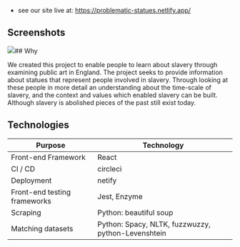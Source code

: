- see our site live at: https://problematic-statues.netlify.app/

## Screenshots

![](gif_statue.gif)## Why

We created this project to enable people to learn about slavery through examining public art in England. The project seeks to provide information about statues that represent people involved in slavery. Through looking at these people in more detail an understanding about the time-scale of slavery, and the context and values which enabled slavery can be built. Although slavery is abolished pieces of the past still exist today.

## Technologies

| Purpose                      | Technology                                         |
| ---------------------------- | -------------------------------------------------- |
| Front-end Framework          | React                                              |
| CI / CD                      | circleci                                           |
| Deployment                   | netify                                             |
| Front-end testing frameworks | Jest, Enzyme                                       |
| Scraping                     | Python: beautiful soup                             |
| Matching datasets            | Python: Spacy, NLTK, fuzzwuzzy, python-Levenshtein |
